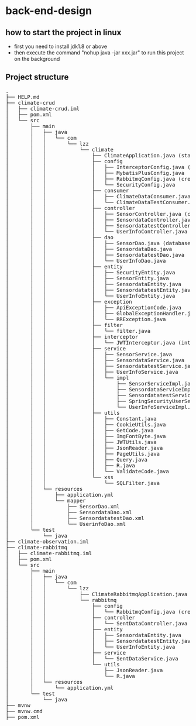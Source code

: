 # back-end-design

## how to start the project in linux
- first you need to install jdk1.8 or above
- then execute the command "nohup java -jar xxx.jar" to run this project on the background
## Project structure
<pre>
.
├── HELP.md
├── climate-crud
│   ├── climate-crud.iml
│   ├── pom.xml
│   └── src
│       ├── main
│       │   ├── java
│       │   │   └── com
│       │   │       └── lzz
│       │   │           └── climate
│       │   │               ├── ClimateApplication.java (start project as a consumer in rabbitmq)
│       │   │               ├── config
│       │   │               │   ├── InterceptorConfig.java (intercept some request we need to check the precondition)
│       │   │               │   ├── MybatisPlusConfig.java
│       │   │               │   ├── RabbitmqConfig.java (create exchanges and queues when we first request the method but find that there do not exist some)
│       │   │               │   └── SecurityConfig.java
│       │   │               ├── consumer
│       │   │               │   ├── ClimateDataConsumer.java (consume the messages)
│       │   │               │   └── ClimateDataTestConsumer.java (consume the messages)
│       │   │               ├── controller
│       │   │               │   ├── SensorController.java (crud of sensor)
│       │   │               │   ├── SensordataController.java (crud of message)
│       │   │               │   ├── SensordatatestController.java (crud of message)
│       │   │               │   └── UserInfoController.java (crud of users login register)
│       │   │               ├── dao
│       │   │               │   ├── SensorDao.java (database operation)
│       │   │               │   ├── SensordataDao.java
│       │   │               │   ├── SensordatatestDao.java
│       │   │               │   └── UserInfoDao.java
│       │   │               ├── entity
│       │   │               │   ├── SecurityEntity.java
│       │   │               │   ├── SensorEntity.java
│       │   │               │   ├── SensordataEntity.java
│       │   │               │   ├── SensordatatestEntity.java
│       │   │               │   └── UserInfoEntity.java
│       │   │               ├── exception
│       │   │               │   ├── ApiExceptionCode.java
│       │   │               │   ├── GlobalExceptionHandler.java
│       │   │               │   └── RRException.java
│       │   │               ├── filter
│       │   │               │   └── filter.java
│       │   │               ├── interceptor
│       │   │               │   └── JWTInterceptor.java (intercept some request we need to check the precondition)
│       │   │               ├── service
│       │   │               │   ├── SensorService.java
│       │   │               │   ├── SensordataService.java
│       │   │               │   ├── SensordatatestService.java
│       │   │               │   ├── UserInfoService.java
│       │   │               │   └── impl
│       │   │               │       ├── SensorServiceImpl.java
│       │   │               │       ├── SensordataServiceImpl.java
│       │   │               │       ├── SensordatatestServiceImpl.java
│       │   │               │       ├── SpringSecurityUserServiceImpl.java
│       │   │               │       └── UserInfoServiceImpl.java
│       │   │               ├── utils
│       │   │               │   ├── Constant.java
│       │   │               │   ├── CookieUtils.java
│       │   │               │   ├── GetCode.java
│       │   │               │   ├── ImgFontByte.java
│       │   │               │   ├── JWTUtils.java
│       │   │               │   ├── JsonReader.java
│       │   │               │   ├── PageUtils.java
│       │   │               │   ├── Query.java
│       │   │               │   ├── R.java
│       │   │               │   └── ValidateCode.java
│       │   │               └── xss
│       │   │                   └── SQLFilter.java
│       │   └── resources
│       │       ├── application.yml
│       │       └── mapper
│       │           ├── SensorDao.xml
│       │           ├── SensordataDao.xml
│       │           ├── SensordatatestDao.xml
│       │           └── UserinfoDao.xml
│       └── test
│           └── java
├── climate-observation.iml
├── climate-rabbitmq
│   ├── climate-rabbitmq.iml
│   ├── pom.xml
│   └── src
│       ├── main
│       │   ├── java
│       │   │   └── com
│       │   │       └── lzz
│       │   │           ├── ClimateRabbitmqApplication.java (start project as a producer in rabbitmq)
│       │   │           └── rabbitmq
│       │   │               ├── config
│       │   │               │   └── RabbitmqConfig.java (create exchanges and queues when we first request the method but find that there do not exist some)
│       │   │               ├── controller
│       │   │               │   └── SentDataController.java
│       │   │               ├── entity
│       │   │               │   ├── SensordataEntity.java
│       │   │               │   ├── SensordatatestEntity.java
│       │   │               │   └── UserInfoEntity.java
│       │   │               ├── service
│       │   │               │   └── SentDataService.java
│       │   │               └── utils
│       │   │                   ├── JsonReader.java
│       │   │                   └── R.java
│       │   └── resources
│       │       └── application.yml
│       └── test
│           └── java
├── mvnw
├── mvnw.cmd
├── pom.xml
</pre>
